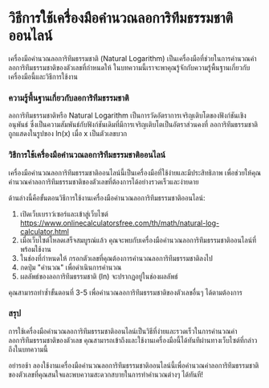 วิธีการใช้เครื่องมือคำนวณลอการิทึมธรรมชาติออนไลน์
=================================================

เครื่องมือคำนวณลอการิทึมธรรมชาติ (Natural Logarithm) เป็นเครื่องมือที่ช่วยในการคำนวณค่าลอการิทึมธรรมชาติของตัวเลขที่กำหนดให้ ในบทความนี้เราจะพาคุณรู้จักกับความรู้พื้นฐานเกี่ยวกับเครื่องมือนี้และวิธีการใช้งาน

### ความรู้พื้นฐานเกี่ยวกับลอการิทึมธรรมชาติ

ลอการิทึมธรรมชาติหรือ Natural Logarithm เป็นการวัดอัตราการเจริญเติบโตของฟังก์ชันเชิงอนุพันธ์ ซึ่งเป็นความสัมพันธ์กับฟังก์ชันเดิมที่มีการเจริญเติบโตเป็นอัตราส่วนคงที่ ลอการิทึมธรรมชาติถูกแสดงในรูปของ ln(x) เมื่อ x เป็นตัวเลขบวก

### วิธีการใช้เครื่องมือคำนวณลอการิทึมธรรมชาติออนไลน์

เครื่องมือคำนวณลอการิทึมธรรมชาติออนไลน์นี้เป็นเครื่องมือที่ใช้ง่ายและมีประสิทธิภาพ เพื่อช่วยให้คุณคำนวณค่าลอการิทึมธรรมชาติของตัวเลขที่ต้องการได้อย่างรวดเร็วและง่ายดาย

ด้านล่างนี้คือขั้นตอนวิธีการใช้งานเครื่องมือคำนวณลอการิทึมธรรมชาติออนไลน์:

1. เปิดเว็บเบราว์เซอร์และเข้าสู่เว็บไซต์ <https://www.onlinecalculatorsfree.com/th/math/natural-log-calculator.html>
2. เมื่อเว็บไซต์โหลดเสร็จสมบูรณ์แล้ว คุณจะพบกับเครื่องมือคำนวณลอการิทึมธรรมชาติออนไลน์ที่พร้อมใช้งาน
3. ในช่องที่กำหนดให้ กรอกตัวเลขที่คุณต้องการคำนวณลอการิทึมธรรมชาติลงไป
4. กดปุ่ม "คำนวณ" เพื่อดำเนินการคำนวณ
5. ผลลัพธ์ของลอการิทึมธรรมชาติ (ln) จะปรากฏอยู่ในช่องผลลัพธ์

คุณสามารถทำซ้ำขั้นตอนที่ 3-5 เพื่อคำนวณลอการิทึมธรรมชาติของตัวเลขอื่นๆ ได้ตามต้องการ

### สรุป

การใช้เครื่องมือคำนวณลอการิทึมธรรมชาติออนไลน์เป็นวิธีที่ง่ายและรวดเร็วในการคำนวณค่าลอการิทึมธรรมชาติของตัวเลข คุณสามารถเข้าถึงและใช้งานเครื่องมือนี้ได้ทันทีผ่านทางเว็บไซต์ที่กล่าวถึงในบทความนี้

อย่ารอช้า ลองใช้งานเครื่องมือคำนวณลอการิทึมธรรมชาติออนไลน์นี้เพื่อคำนวณค่าลอการิทึมธรรมชาติของตัวเลขที่คุณสนใจและพบความสะดวกสบายในการทำคำนวณต่างๆ ได้ทันที!